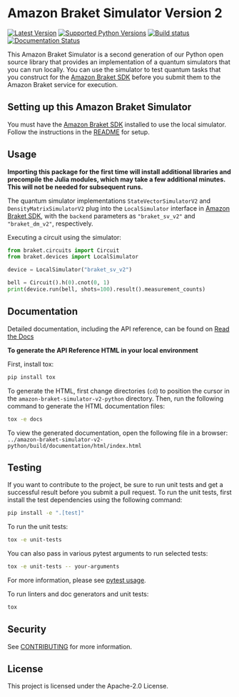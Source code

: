 # Amazon Braket Simulator Version 2

[![Latest Version](https://img.shields.io/pypi/v/amazon-braket-simulator-v2.svg)](https://pypi.python.org/pypi/amazon-braket-simulator-v2)
[![Supported Python Versions](https://img.shields.io/pypi/pyversions/amazon-braket-simulator-v2)](https://pypi.python.org/pypi/amazon-braket-simulator-v2)
[![Build status](https://github.com/amazon-braket/amazon-braket-simulator-v2-python/actions/workflows/python-package.yml/badge.svg)](https://github.com/amazon-braket/amazon-braket-simulator-v2-python/actions/workflows/python-package.yml)
[![Documentation Status](https://img.shields.io/readthedocs/amazon-braket-simulator-v2-python.svg?logo=read-the-docs)](https://amazon-braket-simulator-v2-python.readthedocs.io/en/latest/?badge=latest)

This Amazon Braket Simulator is a second generation of our Python open source library that provides an
implementation of a quantum simulators that you can run locally. You can use the simulator to test quantum tasks
that you construct for the [Amazon Braket SDK](https://github.com/amazon-braket/amazon-braket-sdk-python) before you submit them to the Amazon Braket service for execution.

## Setting up this Amazon Braket Simulator
You must have the [Amazon Braket SDK](https://github.com/amazon-braket/amazon-braket-sdk-python) installed to use the local simulator.
Follow the instructions in the [README](https://github.com/amazon-braket/amazon-braket-sdk-python/blob/main/README.md) for setup.

## Usage

**Importing this package for the first time will install additional libraries and precompile the Julia modules, which may take a few additional minutes. 
This will not be needed for subsequent runs.**

The quantum simulator implementations `StateVectorSimulatorV2` and `DensityMatrixSimulatorV2` plug into the `LocalSimulator` interface in 
[Amazon Braket SDK](https://github.com/amazon-braket/amazon-braket-sdk-python), with the `backend` parameters as `"braket_sv_v2"` and `"braket_dm_v2"`, respectively.

Executing a circuit using the simulator:
```python
from braket.circuits import Circuit
from braket.devices import LocalSimulator

device = LocalSimulator("braket_sv_v2")

bell = Circuit().h(0).cnot(0, 1)
print(device.run(bell, shots=100).result().measurement_counts)
```

## Documentation

Detailed documentation, including the API reference, can be found on [Read the Docs](https://amazon-braket-simulator-v2-python.readthedocs.io/en/latest/)

**To generate the API Reference HTML in your local environment**

First, install tox:

```bash
pip install tox
```

To generate the HTML, first change directories (`cd`) to position the cursor in the `amazon-braket-simulator-v2-python`
directory. Then, run the following command to generate the HTML documentation files:

```bash
tox -e docs
```

To view the generated documentation, open the following file in a browser:
`../amazon-braket-simulator-v2-python/build/documentation/html/index.html`

## Testing

If you want to contribute to the project, be sure to run unit tests and get a successful result 
before you submit a pull request. To run the unit tests, first install the test dependencies using the following command:

```bash
pip install -e ".[test]"
```

To run the unit tests:

```bash
tox -e unit-tests
```

You can also pass in various pytest arguments to run selected tests:

```bash
tox -e unit-tests -- your-arguments
```

For more information, please see [pytest usage](https://docs.pytest.org/en/stable/usage.html).

To run linters and doc generators and unit tests:

```bash
tox
```
## Security

See [CONTRIBUTING](CONTRIBUTING.md#security-issue-notifications) for more information.

## License

This project is licensed under the Apache-2.0 License.

